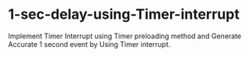 # 1-sec-delay-using-Timer-interrupt
Implement Timer Interrupt using Timer preloading method and Generate Accurate 1 second event by Using Timer interrupt.
